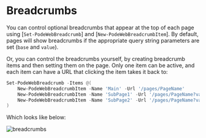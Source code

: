 # Breadcrumbs

You can control optional breadcrumbs that appear at the top of each page using [`Set-PodeWebBreadcrumb`] and [`New-PodeWebBreadcrumbItem`]. By default, pages will show breadcrumbs if the appropriate query string parameters are set (`base` and `value`).

Or, you can control the breadcrumbs yourself, by creating breadcrumb items and then setting them on the page. Only one item can be active, and each item can have a URL that clicking the item takes it back to:

```powershell
Set-PodeWebBreadcrumb -Items @(
    New-PodeWebBreadcrumbItem -Name 'Main' -Url '/pages/PageName'
    New-PodeWebBreadcrumbItem -Name 'SubPage1' -Url '/pages/PageName?value=stuff1'
    New-PodeWebBreadcrumbItem -Name 'SubPage2' -Url '/pages/PageName?value=stuff2' -Active
)
```

Which looks like below:

![breadcrumbs](../../../images/breadcrumbs.png)
